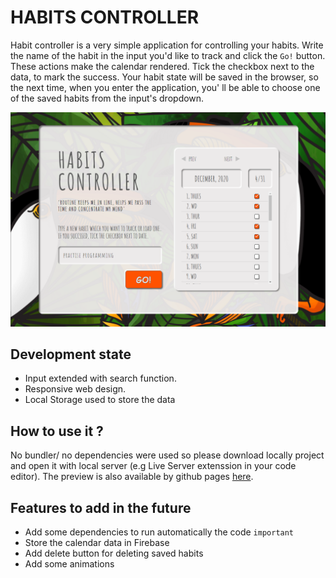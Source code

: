 # HABITS CONTROLLER
Habit controller is a very simple application for controlling your habits. 
Write the name of the habit in the input you'd like to track and click the `Go!` button. These actions make the calendar rendered. Tick the checkbox next to the data, to mark the success. Your habit state will be saved in the browser, so the next time, when you enter the application, you' ll be able to choose one of the saved habits from the input's dropdown.

![application-visualtisation](./application-visualisation.png)

## Development state
- Input extended with search function.
- Responsive web design.
- Local Storage used to store the data

## How to use it ?
No bundler/ no dependencies were used so please download locally project and open it with local server (e.g Live Server extenssion in your code editor).
The preview is also available by github pages  [here](https://marcelina-hasiak.github.io/habits-controller/).

## Features to add in the future
- Add some dependencies to run automatically the code `important`
- Store the calendar data in Firebase
- Add delete button for deleting saved habits
- Add some animations
